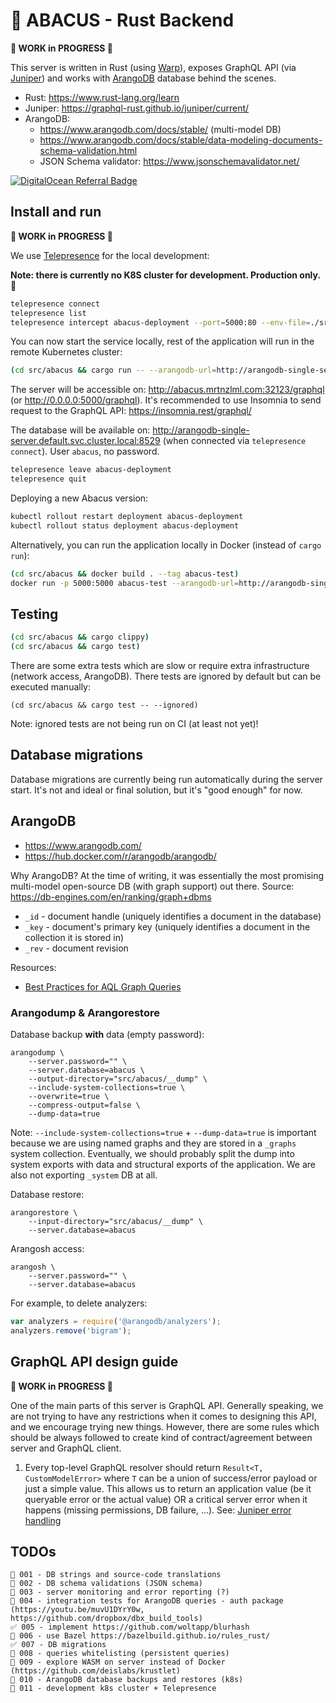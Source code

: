 # 🧮 ABACUS - Rust Backend

**🚧 WORK in PROGRESS 🚧**

This server is written in Rust (using [Warp](https://github.com/seanmonstar/warp)), exposes GraphQL API (via [Juniper](https://github.com/graphql-rust/juniper)) and works with [ArangoDB](https://github.com/arangodb/arangodb) database behind the scenes.

- Rust: https://www.rust-lang.org/learn
- Juniper: https://graphql-rust.github.io/juniper/current/
- ArangoDB:
  - https://www.arangodb.com/docs/stable/ (multi-model DB)
  - https://www.arangodb.com/docs/stable/data-modeling-documents-schema-validation.html
  - JSON Schema validator: https://www.jsonschemavalidator.net/

[![DigitalOcean Referral Badge](https://web-platforms.sfo2.digitaloceanspaces.com/WWW/Badge%203.svg)](https://www.digitalocean.com/?refcode=2c8353da1463&utm_campaign=Referral_Invite&utm_medium=Referral_Program&utm_source=badge)

## Install and run

**🚧 WORK in PROGRESS 🚧**

We use [Telepresence](https://www.getambassador.io/docs/telepresence/latest/howtos/intercepts/) for the local development:

**Note: there is currently no K8S cluster for development. Production only. 💸**

```bash
telepresence connect
telepresence list
telepresence intercept abacus-deployment --port=5000:80 --env-file=./src/abacus/.env
```

You can now start the service locally, rest of the application will run in the remote Kubernetes cluster:

```bash
(cd src/abacus && cargo run -- --arangodb-url=http://arangodb-single-server.default.svc.cluster.local:8529)
```

The server will be accessible on: http://abacus.mrtnzlml.com:32123/graphql (or http://0.0.0.0:5000/graphql). It's recommended to use Insomnia to send request to the GraphQL API: https://insomnia.rest/graphql/

The database will be available on: http://arangodb-single-server.default.svc.cluster.local:8529 (when connected via `telepresence connect`). User `abacus`, no password.

```bash
telepresence leave abacus-deployment
telepresence quit
```

Deploying a new Abacus version:

```bash
kubectl rollout restart deployment abacus-deployment
kubectl rollout status deployment abacus-deployment
```

Alternatively, you can run the application locally in Docker (instead of `cargo run`):

```bash
(cd src/abacus && docker build . --tag abacus-test)
docker run -p 5000:5000 abacus-test --arangodb-url=http://arangodb-single-server.default.svc.cluster.local:8529
```

## Testing

```bash
(cd src/abacus && cargo clippy)
(cd src/abacus && cargo test)
```

There are some extra tests which are slow or require extra infrastructure (network access, ArangoDB). There tests are ignored by default but can be executed manually:

```text
(cd src/abacus && cargo test -- --ignored)
```

Note: ignored tests are not being run on CI (at least not yet)!

## Database migrations

Database migrations are currently being run automatically during the server start. It's not and ideal or final solution, but it's "good enough" for now.

## ArangoDB

- https://www.arangodb.com/
- https://hub.docker.com/r/arangodb/arangodb/

Why ArangoDB? At the time of writing, it was essentially the most promising multi-model open-source DB (with graph support) out there. Source: https://db-engines.com/en/ranking/graph+dbms

- `_id` - document handle (uniquely identifies a document in the database)
- `_key` - document's primary key (uniquely identifies a document in the collection it is stored in)
- `_rev` - document revision

Resources:

- [Best Practices for AQL Graph Queries](https://www.arangodb.com/2020/05/best-practices-for-aql-graph-queries/)

### Arangodump & Arangorestore

Database backup **with** data (empty password):

```text
arangodump \
    --server.password="" \
    --server.database=abacus \
    --output-directory="src/abacus/__dump" \
    --include-system-collections=true \
    --overwrite=true \
    --compress-output=false \
    --dump-data=true
```

Note: `--include-system-collections=true` + `--dump-data=true` is important because we are using named graphs and they are stored in a `_graphs` system collection. Eventually, we should probably split the dump into system exports with data and structural exports of the application. We are also not exporting `_system` DB at all.

Database restore:

```text
arangorestore \
    --input-directory="src/abacus/__dump" \
    --server.database=abacus
```

Arangosh access:

```text
arangosh \
    --server.password="" \
    --server.database=abacus
```

For example, to delete analyzers:

```js
var analyzers = require('@arangodb/analyzers');
analyzers.remove('bigram');
```

## GraphQL API design guide

**🚧 WORK in PROGRESS 🚧**

One of the main parts of this server is GraphQL API. Generally speaking, we are not trying to have any restrictions when it comes to designing this API, and we encourage trying new things. However, there are some rules which should be always followed to create kind of contract/agreement between server and GraphQL client.

1. Every top-level GraphQL resolver should return `Result<T, CustomModelError>` where `T` can be a union of success/error payload or just a simple value. This allows us to return an application value (be it queryable error or the actual value) OR a critical server error when it happens (missing permissions, DB failure, …). See: [Juniper error handling](https://graphql-rust.github.io/juniper/master/types/objects/error_handling.html#example-input-validation-complex-with-critical-error)

## TODOs

```text
🚧 001 - DB strings and source-code translations
🚧 002 - DB schema validations (JSON schema)
🚧 003 - server monitoring and error reporting (?)
🚧 004 - integration tests for ArangoDB queries - auth package (https://youtu.be/muvU1DYrY0w, https://github.com/dropbox/dbx_build_tools)
✅ 005 - implement https://github.com/woltapp/blurhash
🚧 006 - use Bazel https://bazelbuild.github.io/rules_rust/
✅ 007 - DB migrations
🚧 008 - queries whitelisting (persistent queries)
🚧 009 - explore WASM on server instead of Docker (https://github.com/deislabs/krustlet)
🚧 010 - ArangoDB database backups and restores (k8s)
🚧 011 - development k8s cluster + Telepresence
```
